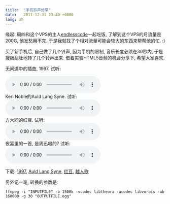 ```yaml
---
title:  "手机铃声分享"
date:   2011-12-31 23:40 +0800
lang: zh
---
```


缘起: 周四和这个VPS的主人[endlesscode](http://endlesscode.com/)一起吃饭, 了解到这个VPS的月流量是200G, 他发愁用不完. 于是我就找了个相对流量可能会较大的东西来帮帮他的忙. :)

买了新手机后, 自己做了几个铃声, 因为手机的限制, 音乐长度必须在30秒内, 于是搜肠刮肚地转了几个铃声出来. 借着实验HTML5音频的机会分享下, 希望大家喜欢.

无间道中的插曲, 1997. 试听: <div><audio controls src="/media/2012/1997.ogg" /></div>
Keri Noble的Auld Lang Syne. 试听: <div><audio controls src="/media/2012/Auld_Lang_Syne.ogg" /></div>
方大同的红豆. 试听: <div><audio controls src="/media/2012/红豆.ogg" /></div>
夜宴里的一首, 是周迅唱的? 试听: <div><audio controls src="/media/2012/越人歌.ogg" /></div>

下载: [1997](/media/2012/1997.m4r), [Auld Lang Syne](/media/2012/Auld_Lang_Syne.m4r), [红豆](/media/2012/红豆.m4r), [越人歌](/media/2012/越人歌.m4r)

另外记一笔, 转换的参数是:

```
ffmpeg -i "INPUTFILE" -b 1500k -vcodec libtheora -acodec libvorbis -ab 160000 -g 30 "OUTPUTFILE.ogg"
```
